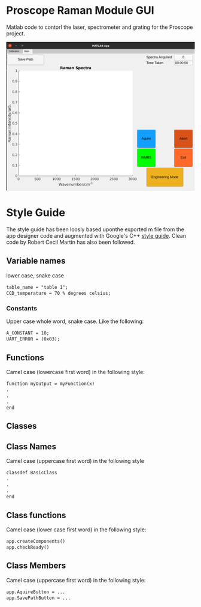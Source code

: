 # Proscope Raman Module GUI
Matlab code to contorl the laser, spectrometer and grating for the Proscope project.

![Raman GUI](Raman_gui.png)

# Style Guide

The style guide has been loosly based uponthe exported m file from the app designer code and augmented with Google's C++ [style guide](https://google.github.io/styleguide/cppguide.html).
Clean code by Robert Cecil Martin has also been followed.

## Variable names

lower case, snake case

```
table_name = "table 1";
CCD_temperature = 70 % degrees celsius;
```

### Constants

Upper case whole word, snake case. Like the following:

```
A_CONSTANT = 10;
UART_ERROR = (0x03);
```

## Functions

Camel case (lowercase first word) in the following style:

```
function myOutput = myFunction(x)
.
.
.
end
```

## Classes

## Class Names

Camel case (uppercase first word) in the following style

```
classdef BasicClass
.
.
.
end
```

## Class functions

Camel case (lower case first word) in the following style:

```
app.createComponents()
app.checkReady()
```

## Class Members

Camel case (uppercase first word) in the following style:

```
app.AquireButton = ...
app.SavePathButton = ...
```